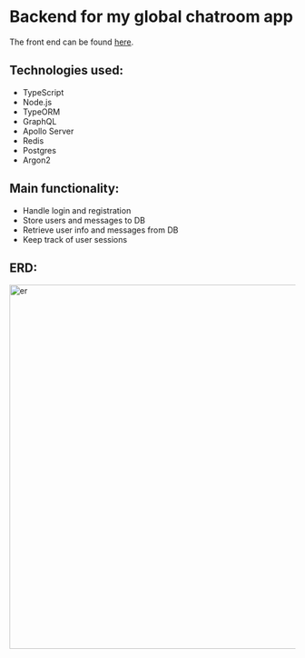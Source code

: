 # Backend for my global chatroom app

The front end can be found [here](https://github.com/gianniverstegen/chat_app_webserver).

## Technologies used:

- TypeScript
- Node.js
- TypeORM
- GraphQL
- Apollo Server
- Redis
- Postgres
- Argon2

## Main functionality:

- Handle login and registration
- Store users and messages to DB
- Retrieve user info and messages from DB
- Keep track of user sessions

## ERD:

<img width="641" alt="er" src="https://user-images.githubusercontent.com/79252340/143247424-95150e17-c692-47bc-97ba-5c575bd8f176.png">

